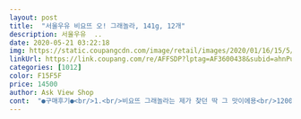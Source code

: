 ```yaml
---
layout: post 
title:  "서울우유 비요뜨 오! 그래놀라, 141g, 12개" 
description: 서울우유  ..
date: 2020-05-21 03:22:18 
img: https://static.coupangcdn.com/image/retail/images/2020/01/16/15/5/d43d38b8-6770-49da-91e4-d7b6aca710c6.jpg 
linkUrl: https://link.coupang.com/re/AFFSDP?lptag=AF3600438&subid=ahnPublicAsk&pageKey=1184020031&itemId=2164394107&vendorItemId=70162558162&traceid=V0-113-75ba5acf36ba5ea8 
categories: [1012] 
color: F15F5F 
price: 14500 
author: Ask View Shop 
cont:  "●구매후기●<br/>1.<br/>비요뜨 그래놀라는 제가 찾던 딱 그 맛이에용<br/>12000원 구매<br/>2.<br/> 칼로리는 195로 적지 않지만 다른 간식들 대비 상대적으로 낮은편이라 생각이 들어서 자주 찾을 것 같아요<br/>3.<br/> 박스포장 꼼꼼히 되어져서 넘넘 안전하게 왔고 신선도 유지되어 와서 좋았네요 그리고 안에 스푼 들어 있어 편리하고 좋네요!!!!@@!<br/>4.<br/> 특수공법으로 사진에서 보시다시피 윗 뚜껑에 요거뜨<br/>5.<br/> 그래놀라 바삭바삭 씹히는 식감에 부드러운 요거트 좋아하시는 분들이 좋아할 맛이에용<br/>6.<br/>샐러드랑 과일과 함께 먹었는데 배부르고 건강해진 느낌들어 좋았어요<br/>♣️간단 요약♣️<br/>♣️구매가격♣️<br/>♣️상품평♣️<br/>❤상품명: 비요뜨 오! 그래놀라❤<br/>거친식감이 아니라 얘들도 잘먹네요.<br/><br/>건강한 맛 좋아하시는 분들께 추천드리고 자극적인 맛 좋아하시는 분들께는 비요뜨 크런치볼이나 프레첼 초코맛을 추천드립니다.<br/><br/>고소하고 바삭바삭 맛있어요<br/>그리고 떠먹는 요거뜨들 중에 선호 하는 요거트 맛 중하나가 비요뜨인지라 먹고 싶은데 토핑땜에 매번 고민했었거든요 ㅋㅋ 근데 이거 최고입니당<br/>금방 먹을듯해요.<br/><br/>기존 초코링은 좀 달아서 먹긴하지만 고민 되었는데 그래놀라 !!!! 그보다 덜 달면서 건강한 맛이라 좋아요!!<br/>다른 비요뜨 제품과 다르게 스푼이 별첨되어 있습니다.<br/> 또 뚜껑에 비요뜨가 묻지 않도록 특수 제작했습니다.<br/><br/>다만 너무 평범하고 익숙한 맛이라 먹으면서도 새롭다는 느낌은 받을 수 없었고 그냥 그저 그랬습니다.<br/><br/>뚜껑에 묻어나지도 않고 로켓으로<br/>맛 ⭐⭐⭐☆☆<br/>맛 자체는 굉장히 조화롭습니다.<br/> 비요뜨 제품 중에서는 프레첼 초코 맛과 호각을 다툴 정도로 맛은 잘 어울립니다.<br/><br/>비요뜨 그레놀라 첨 시켜보는데 많이 달지않고<br/>비요뜨 중에 애플 시나몬이라는 맛이 있는데 그 제품과 조금 비슷한 것 같습니다.<br/><br/>빠르게 받아 잘먹었어요<br/>쉬는날 아침 가족끼리 한개씩<br/>식감 ⭐⭐⭐⭐☆<br/>안묻어 나와서 넘넘 좋네요<br/>와삭 달콤한 맛 없습니다.<br/> 그냥 곡물 시리얼에 요거트 섞어 먹는 맛입니다.<br/><br/>재구매의사 ⭐⭐☆☆☆<br/>저는 이 제품 맛이 너무 평범해 더 구매하고 싶지는 않네요.<br/><br/>저는 재구매의사 있어요! 단점이 없는 상품이에요 정말 추천해요!!!<br/>제품 이름은 그래놀라이지만 그래놀라 특유의 맛은 없습니다.<br/><br/>조화 ⭐⭐⭐⭐☆<br/>" 
---
```

